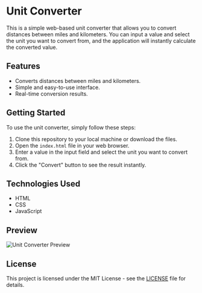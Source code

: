 # Unit Converter

This is a simple web-based unit converter that allows you to convert distances between miles and kilometers. You can input a value and select the unit you want to convert from, and the application will instantly calculate the converted value.

## Features

-   Converts distances between miles and kilometers.
-   Simple and easy-to-use interface.
-   Real-time conversion results.

## Getting Started

To use the unit converter, simply follow these steps:

1. Clone this repository to your local machine or download the files.
2. Open the `index.html` file in your web browser.
3. Enter a value in the input field and select the unit you want to convert from.
4. Click the "Convert" button to see the result instantly.

## Technologies Used

-   HTML
-   CSS
-   JavaScript

## Preview

![Unit Converter Preview](preview.png)

## License

This project is licensed under the MIT License - see the [LICENSE](LICENSE) file for details.
